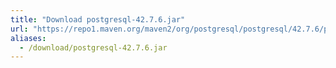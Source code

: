 ```yaml
---
title: "Download postgresql-42.7.6.jar"
url: "https://repo1.maven.org/maven2/org/postgresql/postgresql/42.7.6/postgresql-42.7.6.jar"
aliases:
  - /download/postgresql-42.7.6.jar
---
```

